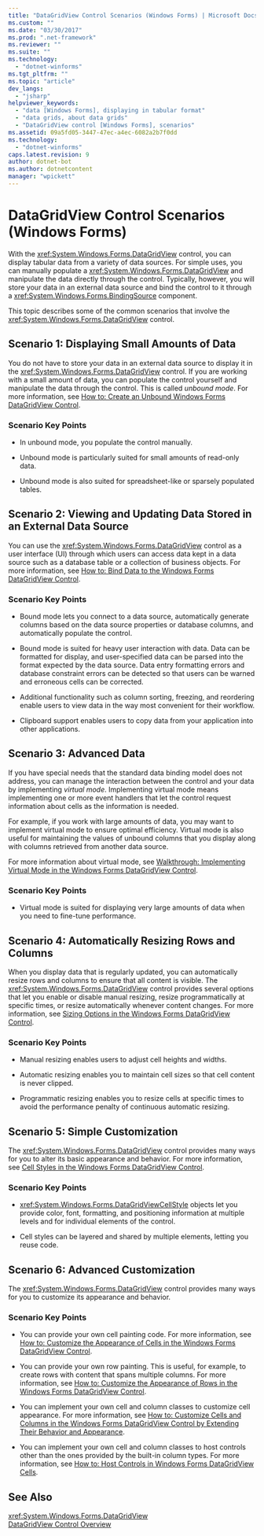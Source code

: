```yaml
---
title: "DataGridView Control Scenarios (Windows Forms) | Microsoft Docs"
ms.custom: ""
ms.date: "03/30/2017"
ms.prod: ".net-framework"
ms.reviewer: ""
ms.suite: ""
ms.technology: 
  - "dotnet-winforms"
ms.tgt_pltfrm: ""
ms.topic: "article"
dev_langs: 
  - "jsharp"
helpviewer_keywords: 
  - "data [Windows Forms], displaying in tabular format"
  - "data grids, about data grids"
  - "DataGridView control [Windows Forms], scenarios"
ms.assetid: 09a5fd05-3447-47ec-a4ec-6082a2b7f0dd
ms.technology: 
  - "dotnet-winforms"
caps.latest.revision: 9
author: dotnet-bot
ms.author: dotnetcontent
manager: "wpickett"
---
```

# DataGridView Control Scenarios (Windows Forms)
With the <xref:System.Windows.Forms.DataGridView> control, you can display tabular data from a variety of data sources. For simple uses, you can manually populate a <xref:System.Windows.Forms.DataGridView> and manipulate the data directly through the control. Typically, however, you will store your data in an external data source and bind the control to it through a <xref:System.Windows.Forms.BindingSource> component.  
  
 This topic describes some of the common scenarios that involve the <xref:System.Windows.Forms.DataGridView> control.  
  
## Scenario 1: Displaying Small Amounts of Data  
 You do not have to store your data in an external data source to display it in the <xref:System.Windows.Forms.DataGridView> control. If you are working with a small amount of data, you can populate the control yourself and manipulate the data through the control. This is called *unbound mode*. For more information, see [How to: Create an Unbound Windows Forms DataGridView Control](../../../../docs/framework/winforms/controls/how-to-create-an-unbound-windows-forms-datagridview-control.md).  
  
### Scenario Key Points  
  
-   In unbound mode, you populate the control manually.  
  
-   Unbound mode is particularly suited for small amounts of read-only data.  
  
-   Unbound mode is also suited for spreadsheet-like or sparsely populated tables.  
  
## Scenario 2: Viewing and Updating Data Stored in an External Data Source  
 You can use the <xref:System.Windows.Forms.DataGridView> control as a user interface (UI) through which users can access data kept in a data source such as a database table or a collection of business objects. For more information, see [How to: Bind Data to the Windows Forms DataGridView Control](../../../../docs/framework/winforms/controls/how-to-bind-data-to-the-windows-forms-datagridview-control.md).  
  
### Scenario Key Points  
  
-   Bound mode lets you connect to a data source, automatically generate columns based on the data source properties or database columns, and automatically populate the control.  
  
-   Bound mode is suited for heavy user interaction with data. Data can be formatted for display, and user-specified data can be parsed into the format expected by the data source. Data entry formatting errors and database constraint errors can be detected so that users can be warned and erroneous cells can be corrected.  
  
-   Additional functionality such as column sorting, freezing, and reordering enable users to view data in the way most convenient for their workflow.  
  
-   Clipboard support enables users to copy data from your application into other applications.  
  
## Scenario 3: Advanced Data  
 If you have special needs that the standard data binding model does not address, you can manage the interaction between the control and your data by implementing *virtual mode*. Implementing virtual mode means implementing one or more event handlers that let the control request information about cells as the information is needed.  
  
 For example, if you work with large amounts of data, you may want to implement virtual mode to ensure optimal efficiency. Virtual mode is also useful for maintaining the values of unbound columns that you display along with columns retrieved from another data source.  
  
 For more information about virtual mode, see [Walkthrough: Implementing Virtual Mode in the Windows Forms DataGridView Control](../../../../docs/framework/winforms/controls/implementing-virtual-mode-wf-datagridview-control.md).  
  
### Scenario Key Points  
  
-   Virtual mode is suited for displaying very large amounts of data when you need to fine-tune performance.  
  
## Scenario 4: Automatically Resizing Rows and Columns  
 When you display data that is regularly updated, you can automatically resize rows and columns to ensure that all content is visible. The <xref:System.Windows.Forms.DataGridView> control provides several options that let you enable or disable manual resizing, resize programmatically at specific times, or resize automatically whenever content changes. For more information, see [Sizing Options in the Windows Forms DataGridView Control](../../../../docs/framework/winforms/controls/sizing-options-in-the-windows-forms-datagridview-control.md).  
  
### Scenario Key Points  
  
-   Manual resizing enables users to adjust cell heights and widths.  
  
-   Automatic resizing enables you to maintain cell sizes so that cell content is never clipped.  
  
-   Programmatic resizing enables you to resize cells at specific times to avoid the performance penalty of continuous automatic resizing.  
  
## Scenario 5: Simple Customization  
 The <xref:System.Windows.Forms.DataGridView> control provides many ways for you to alter its basic appearance and behavior. For more information, see [Cell Styles in the Windows Forms DataGridView Control](../../../../docs/framework/winforms/controls/cell-styles-in-the-windows-forms-datagridview-control.md).  
  
### Scenario Key Points  
  
-   <xref:System.Windows.Forms.DataGridViewCellStyle> objects let you provide color, font, formatting, and positioning information at multiple levels and for individual elements of the control.  
  
-   Cell styles can be layered and shared by multiple elements, letting you reuse code.  
  
## Scenario 6: Advanced Customization  
 The <xref:System.Windows.Forms.DataGridView> control provides many ways for you to customize its appearance and behavior.  
  
### Scenario Key Points  
  
-   You can provide your own cell painting code. For more information, see [How to: Customize the Appearance of Cells in the Windows Forms DataGridView Control](../../../../docs/framework/winforms/controls/customize-the-appearance-of-cells-in-the-datagrid.md).  
  
-   You can provide your own row painting. This is useful, for example, to create rows with content that spans multiple columns. For more information, see [How to: Customize the Appearance of Rows in the Windows Forms DataGridView Control](../../../../docs/framework/winforms/controls/customize-the-appearance-of-rows-in-the-datagrid.md).  
  
-   You can implement your own cell and column classes to customize cell appearance. For more information, see [How to: Customize Cells and Columns in the Windows Forms DataGridView Control by Extending Their Behavior and Appearance](../../../../docs/framework/winforms/controls/customize-cells-and-columns-in-the-datagrid-by-extending-behavior.md).  
  
-   You can implement your own cell and column classes to host controls other than the ones provided by the built-in column types. For more information, see [How to: Host Controls in Windows Forms DataGridView Cells](../../../../docs/framework/winforms/controls/how-to-host-controls-in-windows-forms-datagridview-cells.md).  
  
## See Also  
 <xref:System.Windows.Forms.DataGridView>   
 [DataGridView Control Overview](../../../../docs/framework/winforms/controls/datagridview-control-overview-windows-forms.md)